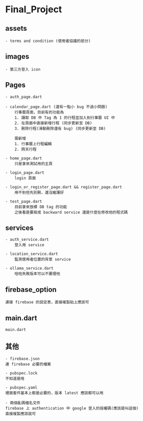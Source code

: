 # Final_Project

## assets
    - terms and condition (使用者協議的部分)

## images
    - 第三方登入 icon

## Pages
    - auth_page.dart 
        
    - calendar_page.dart (還有一點小 bug 不過小問題)
        行事曆頁面，目前有的功能為
        1. 讀取 DB 中 Tag 為 1 的行程並加入到行事曆 UI 中
        2. 在頁面中直接新增行程 (同步更新至 DB)
        3. 刪除行程(滑動刪除還有 bug) (同步更新至 DB)

        需新增
        1. 行事曆上行程編輯
        2. 跨天行程
    
    - home_page.dart
        只是拿來測試用的主頁

    - login_page.dart
        login 頁面
    
    - login_or_register_page.dart && register_page.dart
        用不到但先別刪，還沒維護好

    - test_page.dart
        目前拿來放標 DB tag 的功能
        之後看是要寫成 backward service 還是什麼在修改他的程式碼

## services
    - auth_service.dart
        登入用 service

    - location_service.dart
        監測使用者位置的背景 service

    - ollama_service.dart
        哈哈失敗版本可以不要理他

## firebase_option
    連接 firebase 的設定表，直接複製貼上應該可

## main.dart
    main.dart

## 其他
    - firebase.json
    連 firebase 必要的檔案

    - pubspec.lock
    不知道是啥

    - pubspec.yaml
    裡面套件基本上都是必要的，版本 latest 應該都可以用

    - 兩個亂碼檔名文件
    firebase 上 authentication 中 google 登入的授權碼(應該是叫這個)
    直接複製應該就可
